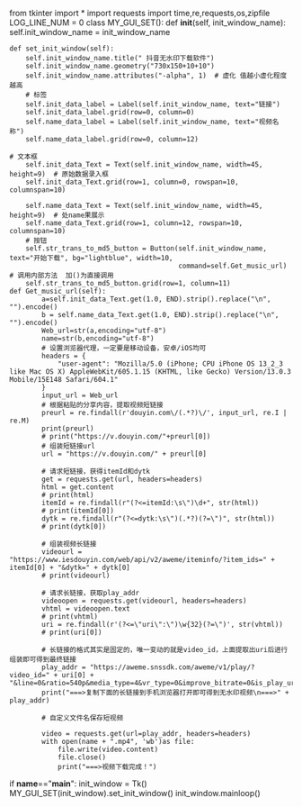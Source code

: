 from tkinter import *
import requests
import time,re,requests,os,zipfile
LOG_LINE_NUM = 0
class MY_GUI_SET():
    def __init__(self, init_window_name):
        self.init_window_name = init_window_name

    def set_init_window(self):
        self.init_window_name.title(" 抖音无水印下载软件")
        self.init_window_name.geometry("730x150+10+10")
        self.init_window_name.attributes("-alpha", 1)  # 虚化 值越小虚化程度越高
        # 标签
        self.init_data_label = Label(self.init_window_name, text="链接")
        self.init_data_label.grid(row=0, column=0)
        self.name_data_label = Label(self.init_window_name, text="视频名称")
        self.name_data_label.grid(row=0, column=12)

    # 文本框
        self.init_data_Text = Text(self.init_window_name, width=45, height=9)  # 原始数据录入框
        self.init_data_Text.grid(row=1, column=0, rowspan=10, columnspan=10)

        self.name_data_Text = Text(self.init_window_name, width=45, height=9)  # 处name果展示
        self.name_data_Text.grid(row=1, column=12, rowspan=10, columnspan=10)
        # 按钮
        self.str_trans_to_md5_button = Button(self.init_window_name, text="开始下载", bg="lightblue", width=10,
                                              command=self.Get_music_url)  # 调用内部方法  加()为直接调用
        self.str_trans_to_md5_button.grid(row=1, column=11)
    def Get_music_url(self):
            a=self.init_data_Text.get(1.0, END).strip().replace("\n", "").encode()
            b = self.name_data_Text.get(1.0, END).strip().replace("\n", "").encode()
            Web_url=str(a,encoding="utf-8")
            name=str(b,encoding="utf-8")
            # 设置浏览器代理，一定要是移动设备，安卓/iOS均可
            headers = {
                "user-agent": "Mozilla/5.0 (iPhone; CPU iPhone OS 13_2_3 like Mac OS X) AppleWebKit/605.1.15 (KHTML, like Gecko) Version/13.0.3 Mobile/15E148 Safari/604.1"
            }
            input_url = Web_url
            # 根据粘贴的分享内容，提取视频短链接
            preurl = re.findall(r'douyin.com\/(.*?)\/', input_url, re.I | re.M)
            print(preurl)
            # print("https://v.douyin.com/"+preurl[0])
            # 组装短链接url
            url = "https://v.douyin.com/" + preurl[0]

            # 请求短链接，获得itemId和dytk
            get = requests.get(url, headers=headers)
            html = get.content
            # print(html)
            itemId = re.findall(r"(?<=itemId:\s\")\d+", str(html))
            # print(itemId[0])
            dytk = re.findall(r"(?<=dytk:\s\")(.*?)(?=\")", str(html))
            # print(dytk[0])

            # 组装视频长链接
            videourl = "https://www.iesdouyin.com/web/api/v2/aweme/iteminfo/?item_ids=" + itemId[0] + "&dytk=" + dytk[0]
            # print(videourl)

            # 请求长链接，获取play_addr
            videoopen = requests.get(videourl, headers=headers)
            vhtml = videoopen.text
            # print(vhtml)
            uri = re.findall(r'(?<=\"uri\":\")\w{32}(?=\")', str(vhtml))
            # print(uri[0])

            # 长链接的格式其实是固定的，唯一变动的就是video_id，上面提取出uri后进行组装即可得到最终链接
            play_addr = "https://aweme.snssdk.com/aweme/v1/play/?video_id=" + uri[0] + "&line=0&ratio=540p&media_type=4&vr_type=0&improve_bitrate=0&is_play_url=1&is_support_h265=0&source=PackSourceEnum_PUBLISH"
            print("===>复制下面的长链接到手机浏览器打开即可得到无水印视频\n===>" + play_addr)

            # 自定义文件名保存短视频

            video = requests.get(url=play_addr, headers=headers)
            with open(name + ".mp4", 'wb')as file:
                file.write(video.content)
                file.close()
                print("===>视频下载完成！")


if __name__=="__main__":
    init_window = Tk()
    MY_GUI_SET(init_window).set_init_window()
    init_window.mainloop()
